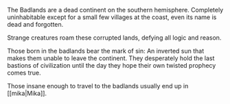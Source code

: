 The Badlands are a dead continent on the southern hemisphere. Completely uninhabitable except for a small few villages at the coast, even its name is dead and forgotten.

Strange creatures roam these corrupted lands, defying all logic and reason. 

Those born in the badlands bear the mark of sin: An inverted sun that makes them unable to leave the continent. They desperately hold the last bastions of civilization until the day they hope their own twisted prophecy comes true.

Those insane enough to travel to the badlands usually end up in [[mika|Mika]].
